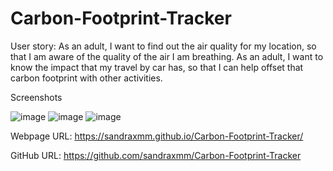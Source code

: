# Carbon-Footprint-Tracker

User story:
As an adult, I want to find out the air quality for my location, so that I am aware of the quality of the air I am breathing.
As an adult, I want to know the impact that my travel by car has, so that I can help offset that carbon footprint with other activities.

Screenshots

![image](https://user-images.githubusercontent.com/103914156/173502003-385a81a8-cfb3-4005-875a-5df68f89fe35.png)
![image](https://user-images.githubusercontent.com/103914156/173502076-ad656361-ff77-4559-bcc5-9fcf2aa0c037.png)
![image](https://user-images.githubusercontent.com/103914156/173502130-0228242e-eb0c-4030-8118-8ed844955b87.png)

Webpage URL: https://sandraxmm.github.io/Carbon-Footprint-Tracker/

GitHub URL: https://github.com/sandraxmm/Carbon-Footprint-Tracker

